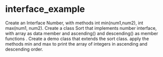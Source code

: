 # interface_example
Create an Interface Number, with methods int min(num1,num2), int max(num1, num2).
Create a class Sort that implements number interface, with array as data member and ascending() and descending() as member functions .
Create a demo class that extends the sort class. apply the methods min and max to print the array of integers in ascending and descending order.


